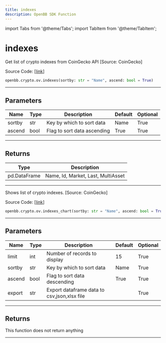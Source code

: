 ```yaml
---
title: indexes
description: OpenBB SDK Function
---
```


import Tabs from '@theme/Tabs';
import TabItem from '@theme/TabItem';

# indexes

<Tabs>
<TabItem value="model" label="Model" default>

Get list of crypto indexes from CoinGecko API [Source: CoinGecko]

Source Code: [[link](https://github.com/OpenBB-finance/OpenBBTerminal/tree/main/openbb_terminal/cryptocurrency/overview/pycoingecko_model.py#L350)]

```python
openbb.crypto.ov.indexes(sortby: str = "Name", ascend: bool = True)
```

---

## Parameters

| Name | Type | Description | Default | Optional |
| ---- | ---- | ----------- | ------- | -------- |
| sortby | str | Key by which to sort data | Name | True |
| ascend | bool | Flag to sort data ascending | True | True |


---

## Returns

| Type | Description |
| ---- | ----------- |
| pd.DataFrame | Name, Id, Market, Last, MultiAsset |
---

</TabItem>
<TabItem value="view" label="Chart">

Shows list of crypto indexes. [Source: CoinGecko]

Source Code: [[link](https://github.com/OpenBB-finance/OpenBBTerminal/tree/main/openbb_terminal/cryptocurrency/overview/pycoingecko_view.py#L608)]

```python
openbb.crypto.ov.indexes_chart(sortby: str = "Name", ascend: bool = True, limit: int = 15, export: str = "")
```

---

## Parameters

| Name | Type | Description | Default | Optional |
| ---- | ---- | ----------- | ------- | -------- |
| limit | int | Number of records to display | 15 | True |
| sortby | str | Key by which to sort data | Name | True |
| ascend | bool | Flag to sort data descending | True | True |
| export | str | Export dataframe data to csv,json,xlsx file |  | True |


---

## Returns

This function does not return anything

---

</TabItem>
</Tabs>
